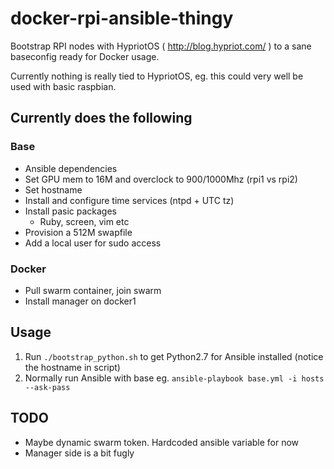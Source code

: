 # docker-rpi-ansible-thingy

Bootstrap RPI nodes with HypriotOS ( http://blog.hypriot.com/ ) to a sane baseconfig ready for Docker usage.

Currently nothing is really tied to HypriotOS, eg. this could very well be used with basic raspbian.

## Currently does the following 

### Base
- Ansible dependencies
- Set GPU mem to 16M and overclock to 900/1000Mhz (rpi1 vs rpi2)
- Set hostname
- Install and configure time services (ntpd + UTC tz)
- Install pasic packages
  - Ruby, screen, vim etc
- Provision a 512M swapfile
- Add a local user for sudo access

### Docker
- Pull swarm container, join swarm
- Install manager on docker1

## Usage

1. Run `./bootstrap_python.sh` to get Python2.7 for Ansible installed (notice the hostname in script)
2. Normally run Ansible with base eg. `ansible-playbook base.yml -i hosts --ask-pass`

## TODO

- Maybe dynamic swarm token. Hardcoded ansible variable for now
- Manager side is a bit fugly

